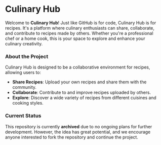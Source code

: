 # Culinary Hub

Welcome to **Culinary Hub**! Just like GitHub is for code, Culinary Hub is for recipes. It's a platform where culinary enthusiasts can share, collaborate, and contribute to recipes made by others. Whether you're a professional chef or a home cook, this is your space to explore and enhance your culinary creativity.

### About the Project

Culinary Hub is designed to be a collaborative environment for recipes, allowing users to:

- **Share Recipes**: Upload your own recipes and share them with the community.
- **Collaborate**: Contribute to and improve recipes uploaded by others.
- **Explore**: Discover a wide variety of recipes from different cuisines and cooking styles.

### Current Status

This repository is currently **archived** due to no ongoing plans for further development. However, the idea has great potential, and we encourage anyone interested to fork the repository and continue the project.
